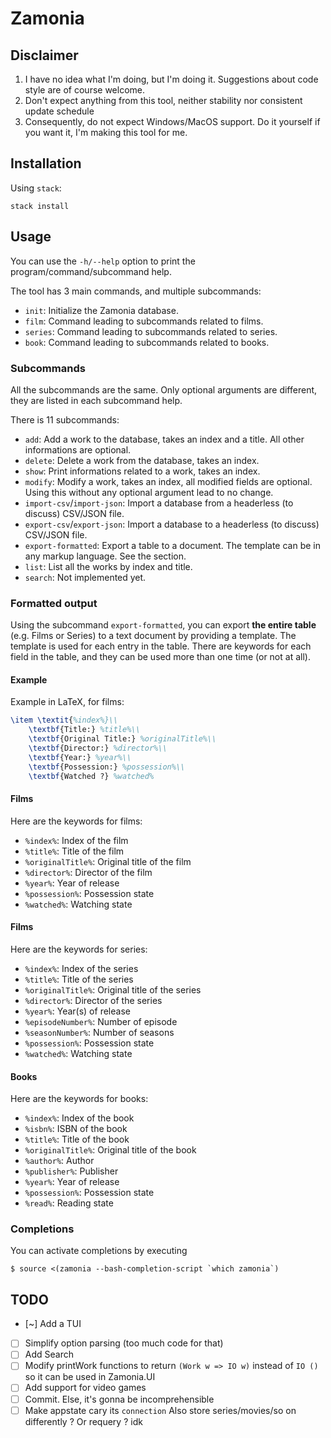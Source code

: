 # Zamonia

## Disclaimer

1. I have no idea what I'm doing, but I'm doing it. Suggestions about code style are of course welcome.
2. Don't expect anything from this tool, neither stability nor consistent update schedule
3. Consequently, do not expect Windows/MacOS support. Do it yourself if you want it, I'm making this tool for me.

## Installation

Using `stack`:
```
stack install
```

## Usage

You can use the `-h/--help` option to print the program/command/subcommand help.

The tool has 3 main commands, and multiple subcommands:
- `init`: Initialize the Zamonia database.
- `film`: Command leading to subcommands related to films.
- `series`: Command leading to subcommands related to series.
- `book`: Command leading to subcommands related to books.

### Subcommands

All the subcommands are the same. Only optional arguments are different, they are listed in each subcommand help.

There is 11 subcommands:
- `add`: Add a work to the database, takes an index and a title. All other informations are optional.
- `delete`: Delete a work from the database, takes an index.
- `show`: Print informations related to a work, takes an index.
- `modify`: Modify a work, takes an index, all modified fields are optional. Using this without any optional argument lead to no change.
- `import-csv`/`import-json`: Import a database from a headerless (to discuss) CSV/JSON file.
- `export-csv`/`export-json`: Import a database to a headerless (to discuss) CSV/JSON file.
- `export-formatted`: Export a table to a document. The template can be in any markup language. See the section.
- `list`: List all the works by index and title.
- `search`: Not implemented yet.

### Formatted output

Using the subcommand `export-formatted`, you can export **the entire table** (e.g. Films or Series) to a text document by providing a template. The template is used for each entry in the table. There are keywords for each field in the table, and they can be used more than one time (or not at all).

#### Example

Example in LaTeX, for films:
```tex
\item \textit{%index%}\\
	\textbf{Title:} %title%\\
	\textbf{Original Title:} %originalTitle%\\
	\textbf{Director:} %director%\\
	\textbf{Year:} %year%\\
	\textbf{Possession:} %possession%\\
	\textbf{Watched ?} %watched%
```

#### Films

Here are the keywords for films:
- `%index%`: Index of the film
- `%title%`: Title of the film
- `%originalTitle%`: Original title of the film
- `%director%`: Director of the film
- `%year%`: Year of release
- `%possession%`: Possession state
- `%watched%`: Watching state

#### Films

Here are the keywords for series:
- `%index%`: Index of the series
- `%title%`: Title of the series
- `%originalTitle%`: Original title of the series
- `%director%`: Director of the series
- `%year%`: Year(s) of release
- `%episodeNumber%`: Number of episode
- `%seasonNumber%`: Number of seasons
- `%possession%`: Possession state
- `%watched%`: Watching state

#### Books

Here are the keywords for books:
- `%index%`: Index of the book
- `%isbn%`: ISBN of the book
- `%title%`: Title of the book
- `%originalTitle%`: Original title of the book
- `%author%`: Author
- `%publisher%`: Publisher
- `%year%`: Year of release
- `%possession%`: Possession state
- `%read%`: Reading state

### Completions

You can activate completions by executing
```
$ source <(zamonia --bash-completion-script `which zamonia`)
```

## TODO

- [~] Add a TUI
- [ ] Simplify option parsing (too much code for that)
- [ ] Add Search
- [ ] Modify printWork functions to return `(Work w => IO w)` instead of `IO ()` so it can be used in Zamonia.UI
- [ ] Add support for video games
- [ ] Commit. Else, it's gonna be incomprehensible
- [ ] Make appstate cary its `connection` Also store series/movies/so on differently ? Or requery ? idk

